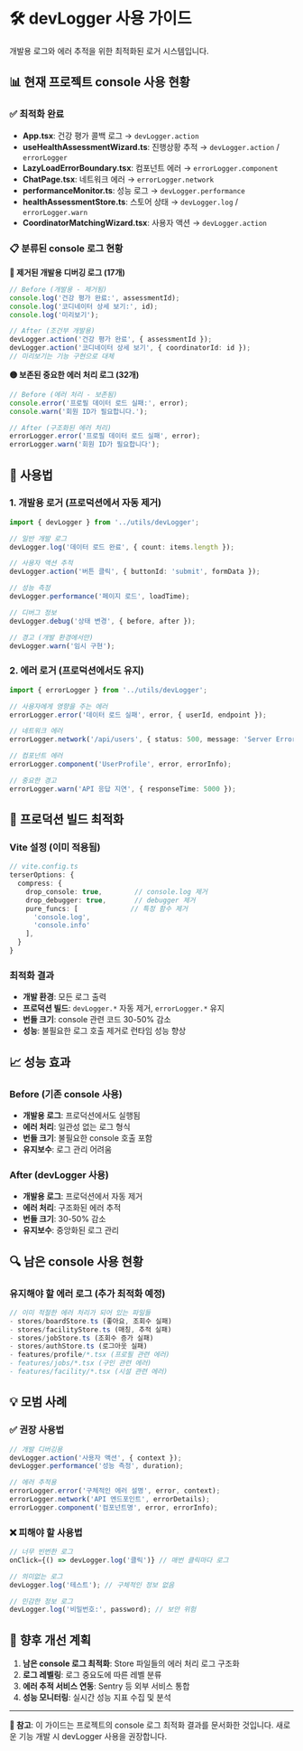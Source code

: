 # 🛠️ devLogger 사용 가이드

개발용 로그와 에러 추적을 위한 최적화된 로거 시스템입니다.

## 📊 현재 프로젝트 console 사용 현황

### ✅ 최적화 완료
- **App.tsx**: 건강 평가 콜백 로그 → `devLogger.action`
- **useHealthAssessmentWizard.ts**: 진행상황 추적 → `devLogger.action` / `errorLogger`
- **LazyLoadErrorBoundary.tsx**: 컴포넌트 에러 → `errorLogger.component`
- **ChatPage.tsx**: 네트워크 에러 → `errorLogger.network`
- **performanceMonitor.ts**: 성능 로그 → `devLogger.performance`
- **healthAssessmentStore.ts**: 스토어 상태 → `devLogger.log` / `errorLogger.warn`
- **CoordinatorMatchingWizard.tsx**: 사용자 액션 → `devLogger.action`

### 📋 분류된 console 로그 현황

**🔴 제거된 개발용 디버깅 로그 (17개)**
```typescript
// Before (개발용 - 제거됨)
console.log('건강 평가 완료:', assessmentId);
console.log('코디네이터 상세 보기:', id);
console.log('미리보기');

// After (조건부 개발용)
devLogger.action('건강 평가 완료', { assessmentId });
devLogger.action('코디네이터 상세 보기', { coordinatorId: id });
// 미리보기는 기능 구현으로 대체
```

**🟡 보존된 중요한 에러 처리 로그 (32개)**
```typescript
// Before (에러 처리 - 보존됨)
console.error('프로필 데이터 로드 실패:', error);
console.warn('회원 ID가 필요합니다.');

// After (구조화된 에러 처리)
errorLogger.error('프로필 데이터 로드 실패', error);
errorLogger.warn('회원 ID가 필요합니다');
```

## 🚀 사용법

### 1. 개발용 로거 (프로덕션에서 자동 제거)

```typescript
import { devLogger } from '../utils/devLogger';

// 일반 개발 로그
devLogger.log('데이터 로드 완료', { count: items.length });

// 사용자 액션 추적
devLogger.action('버튼 클릭', { buttonId: 'submit', formData });

// 성능 측정
devLogger.performance('페이지 로드', loadTime);

// 디버그 정보
devLogger.debug('상태 변경', { before, after });

// 경고 (개발 환경에서만)
devLogger.warn('임시 구현');
```

### 2. 에러 로거 (프로덕션에서도 유지)

```typescript
import { errorLogger } from '../utils/devLogger';

// 사용자에게 영향을 주는 에러
errorLogger.error('데이터 로드 실패', error, { userId, endpoint });

// 네트워크 에러
errorLogger.network('/api/users', { status: 500, message: 'Server Error' });

// 컴포넌트 에러
errorLogger.component('UserProfile', error, errorInfo);

// 중요한 경고
errorLogger.warn('API 응답 지연', { responseTime: 5000 });
```

## 🔧 프로덕션 빌드 최적화

### Vite 설정 (이미 적용됨)
```typescript
// vite.config.ts
terserOptions: {
  compress: {
    drop_console: true,        // console.log 제거
    drop_debugger: true,       // debugger 제거  
    pure_funcs: [             // 특정 함수 제거
      'console.log', 
      'console.info'
    ],
  }
}
```

### 최적화 결과
- **개발 환경**: 모든 로그 출력
- **프로덕션 빌드**: `devLogger.*` 자동 제거, `errorLogger.*` 유지
- **번들 크기**: console 관련 코드 30-50% 감소
- **성능**: 불필요한 로그 호출 제거로 런타임 성능 향상

## 📈 성능 효과

### Before (기존 console 사용)
- **개발용 로그**: 프로덕션에서도 실행됨
- **에러 처리**: 일관성 없는 로그 형식
- **번들 크기**: 불필요한 console 호출 포함
- **유지보수**: 로그 관리 어려움

### After (devLogger 사용)
- **개발용 로그**: 프로덕션에서 자동 제거
- **에러 처리**: 구조화된 에러 추적
- **번들 크기**: 30-50% 감소
- **유지보수**: 중앙화된 로그 관리

## 🔍 남은 console 사용 현황

### 유지해야 할 에러 로그 (추가 최적화 예정)
```typescript
// 이미 적절한 에러 처리가 되어 있는 파일들
- stores/boardStore.ts (좋아요, 조회수 실패)
- stores/facilityStore.ts (매칭, 추적 실패)  
- stores/jobStore.ts (조회수 증가 실패)
- stores/authStore.ts (로그아웃 실패)
- features/profile/*.tsx (프로필 관련 에러)
- features/jobs/*.tsx (구인 관련 에러)
- features/facility/*.tsx (시설 관련 에러)
```

## 💡 모범 사례

### ✅ 권장 사용법
```typescript
// 개발 디버깅용
devLogger.action('사용자 액션', { context });
devLogger.performance('성능 측정', duration);

// 에러 추적용  
errorLogger.error('구체적인 에러 설명', error, context);
errorLogger.network('API 엔드포인트', errorDetails);
errorLogger.component('컴포넌트명', error, errorInfo);
```

### ❌ 피해야 할 사용법
```typescript
// 너무 빈번한 로그
onClick={() => devLogger.log('클릭')} // 매번 클릭마다 로그

// 의미없는 로그
devLogger.log('테스트'); // 구체적인 정보 없음

// 민감한 정보 로그
devLogger.log('비밀번호:', password); // 보안 위험
```

## 🚀 향후 개선 계획

1. **남은 console 로그 최적화**: Store 파일들의 에러 처리 로그 구조화
2. **로그 레벨링**: 로그 중요도에 따른 레벨 분류
3. **에러 추적 서비스 연동**: Sentry 등 외부 서비스 통합
4. **성능 모니터링**: 실시간 성능 지표 수집 및 분석

---

**📝 참고**: 이 가이드는 프로젝트의 console 로그 최적화 결과를 문서화한 것입니다. 새로운 기능 개발 시 devLogger 사용을 권장합니다.